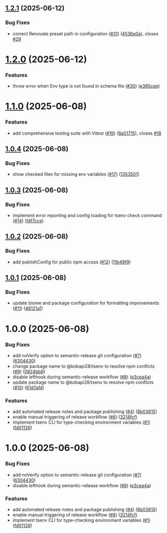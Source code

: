 ## [1.2.1](https://github.com/kobapi28/tsenv/compare/v1.2.0...v1.2.1) (2025-06-12)


### Bug Fixes

* correct Renovate preset path in configuration ([#31](https://github.com/kobapi28/tsenv/issues/31)) ([4536e0a](https://github.com/kobapi28/tsenv/commit/4536e0aabaed0f2aca48a27da49a17319ecc9ec0)), closes [#29](https://github.com/kobapi28/tsenv/issues/29)

# [1.2.0](https://github.com/kobapi28/tsenv/compare/v1.1.0...v1.2.0) (2025-06-12)


### Features

* throw error when Env type is not found in schema file ([#30](https://github.com/kobapi28/tsenv/issues/30)) ([e385cee](https://github.com/kobapi28/tsenv/commit/e385cee4e8abb3ae017a259a5dd04b5f66ec7d25))

# [1.1.0](https://github.com/kobapi28/tsenv/compare/v1.0.4...v1.1.0) (2025-06-08)


### Features

* add comprehensive testing suite with Vitest ([#19](https://github.com/kobapi28/tsenv/issues/19)) ([8a01715](https://github.com/kobapi28/tsenv/commit/8a0171503e2aa9d6638af6e9c8108ce13e246290)), closes [#18](https://github.com/kobapi28/tsenv/issues/18)

## [1.0.4](https://github.com/kobapi28/tsenv/compare/v1.0.3...v1.0.4) (2025-06-08)


### Bug Fixes

* show checked files for missing env variables ([#17](https://github.com/kobapi28/tsenv/issues/17)) ([1353501](https://github.com/kobapi28/tsenv/commit/13535015047e5b743885d30dc947cf3183845fe8))

## [1.0.3](https://github.com/kobapi28/tsenv/compare/v1.0.2...v1.0.3) (2025-06-08)


### Bug Fixes

* implement error reporting and config loading for tsenv check command ([#14](https://github.com/kobapi28/tsenv/issues/14)) ([fdf7cce](https://github.com/kobapi28/tsenv/commit/fdf7cce5610bb3d7f9145f079d698a210c1fb02c))

## [1.0.2](https://github.com/kobapi28/tsenv/compare/v1.0.1...v1.0.2) (2025-06-08)


### Bug Fixes

* add publishConfig for public npm access ([#12](https://github.com/kobapi28/tsenv/issues/12)) ([11b49f9](https://github.com/kobapi28/tsenv/commit/11b49f97429aa1e5e6fe5fdc4c0ae6c187fb6cce))

## [1.0.1](https://github.com/kobapi28/tsenv/compare/v1.0.0...v1.0.1) (2025-06-08)


### Bug Fixes

* update biome and package configuration for formatting improvements ([#11](https://github.com/kobapi28/tsenv/issues/11)) ([48121a1](https://github.com/kobapi28/tsenv/commit/48121a170b10b8abf33787858bbd0a0f25ab55d1))

# 1.0.0 (2025-06-08)


### Bug Fixes

* add noVerify option to semantic-release git configuration ([#7](https://github.com/kobapi28/tsenv/issues/7)) ([6304430](https://github.com/kobapi28/tsenv/commit/6304430aa89b65a4b86a354bdbb587c54ad2eda2))
* change package name to @kobapi28/tsenv to resolve npm conflicts ([#9](https://github.com/kobapi28/tsenv/issues/9)) ([0824bb6](https://github.com/kobapi28/tsenv/commit/0824bb65478b5a71caf734d195baf199f548cfe1))
* disable lefthook during semantic-release workflow ([#8](https://github.com/kobapi28/tsenv/issues/8)) ([e3cea4a](https://github.com/kobapi28/tsenv/commit/e3cea4ae89fa963285de78079a8df5c68113b81b))
* update package name to @kobapi28/tsenv to resolve npm conflicts ([#10](https://github.com/kobapi28/tsenv/issues/10)) ([61d7afd](https://github.com/kobapi28/tsenv/commit/61d7afd30b2aa35a593704c1745700cc4c7c0304))


### Features

* add automated release notes and package publishing ([#4](https://github.com/kobapi28/tsenv/issues/4)) ([8b03615](https://github.com/kobapi28/tsenv/commit/8b036151b381fbb5c0a8caf9f2d6ef921c966fc7))
* enable manual triggering of release workflow ([#6](https://github.com/kobapi28/tsenv/issues/6)) ([3214fcf](https://github.com/kobapi28/tsenv/commit/3214fcf01532ecde6b8a8fd4e548dc64134a025b))
* implement tsenv CLI for type-checking environment variables ([#1](https://github.com/kobapi28/tsenv/issues/1)) ([fd01126](https://github.com/kobapi28/tsenv/commit/fd01126e1d40e47d90154bb297368b086824da6a))

# 1.0.0 (2025-06-08)


### Bug Fixes

* add noVerify option to semantic-release git configuration ([#7](https://github.com/kobapi28/tsenv/issues/7)) ([6304430](https://github.com/kobapi28/tsenv/commit/6304430aa89b65a4b86a354bdbb587c54ad2eda2))
* disable lefthook during semantic-release workflow ([#8](https://github.com/kobapi28/tsenv/issues/8)) ([e3cea4a](https://github.com/kobapi28/tsenv/commit/e3cea4ae89fa963285de78079a8df5c68113b81b))


### Features

* add automated release notes and package publishing ([#4](https://github.com/kobapi28/tsenv/issues/4)) ([8b03615](https://github.com/kobapi28/tsenv/commit/8b036151b381fbb5c0a8caf9f2d6ef921c966fc7))
* enable manual triggering of release workflow ([#6](https://github.com/kobapi28/tsenv/issues/6)) ([3214fcf](https://github.com/kobapi28/tsenv/commit/3214fcf01532ecde6b8a8fd4e548dc64134a025b))
* implement tsenv CLI for type-checking environment variables ([#1](https://github.com/kobapi28/tsenv/issues/1)) ([fd01126](https://github.com/kobapi28/tsenv/commit/fd01126e1d40e47d90154bb297368b086824da6a))
